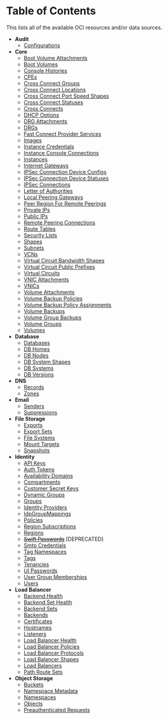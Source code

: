 # Table of Contents

This lists all of the available OCI resources and/or data sources.

* **Audit**
    * [Configurations](https://github.com/oracle/terraform-provider-oci/tree/master/docs/audit/configurations.md)
* **Core**
    * [Boot Volume Attachments](https://github.com/oracle/terraform-provider-oci/tree/master/docs/core/boot_volume_attachments.md)
    * [Boot Volumes](https://github.com/oracle/terraform-provider-oci/tree/master/docs/core/boot_volumes.md)
    * [Console Histories](https://github.com/oracle/terraform-provider-oci/tree/master/docs/core/console_histories.md)
    * [CPEs](https://github.com/oracle/terraform-provider-oci/tree/master/docs/core/cpes.md)
    * [Cross Connect Groups](https://github.com/oracle/terraform-provider-oci/tree/master/docs/core/cross_connect_groups.md)
    * [Cross Connect Locations](https://github.com/oracle/terraform-provider-oci/tree/master/docs/core/cross_connect_locations.md)
    * [Cross Connect Port Speed Shapes](https://github.com/oracle/terraform-provider-oci/tree/master/docs/core/cross_connect_port_speed_shapes.md)
    * [Cross Connect Statuses](https://github.com/oracle/terraform-provider-oci/tree/master/docs/core/cross_connect_statuses.md)
    * [Cross Connects](https://github.com/oracle/terraform-provider-oci/tree/master/docs/core/cross_connects.md)
    * [DHCP Options](https://github.com/oracle/terraform-provider-oci/tree/master/docs/core/dhcp_options.md)
    * [DRG Attachments](https://github.com/oracle/terraform-provider-oci/tree/master/docs/core/drg_attachments.md)
    * [DRGs](https://github.com/oracle/terraform-provider-oci/tree/master/docs/core/drgs.md)
    * [Fast Connect Provider Services](https://github.com/oracle/terraform-provider-oci/tree/master/docs/core/fast_connect_provider_services.md)
    * [Images](https://github.com/oracle/terraform-provider-oci/tree/master/docs/core/images.md)
    * [Instance Credentials](https://github.com/oracle/terraform-provider-oci/tree/master/docs/core/instance_credentials.md)
    * [Instance Console Connections](https://github.com/oracle/terraform-provider-oci/tree/master/docs/core/instance_console_connections.md)
    * [Instances](https://github.com/oracle/terraform-provider-oci/tree/master/docs/core/instances.md)
    * [Internet Gateways](https://github.com/oracle/terraform-provider-oci/tree/master/docs/core/internet_gateways.md)
    * [IPSec Connection Device Configs](https://github.com/oracle/terraform-provider-oci/tree/master/docs/core/ip_sec_connection_device_configs.md)
    * [IPSec Connection Device Statuses](https://github.com/oracle/terraform-provider-oci/tree/master/docs/core/ip_sec_connection_device_statuses.md)
    * [IPSec Connections](https://github.com/oracle/terraform-provider-oci/tree/master/docs/core/ip_sec_connections.md)
    * [Letter of Authorities](https://github.com/oracle/terraform-provider-oci/tree/master/docs/core/letter_of_authorities.md)
    * [Local Peering Gateways](https://github.com/oracle/terraform-provider-oci/tree/master/docs/core/local_peering_gateways.md)
    * [Peer Region For Remote Peerings](https://github.com/oracle/terraform-provider-oci/tree/master/docs/core/peer_region_for_remote_peerings.md)
    * [Private IPs](https://github.com/oracle/terraform-provider-oci/tree/master/docs/core/private_ips.md)
    * [Public IPs](https://github.com/oracle/terraform-provider-oci/tree/master/docs/core/public_ips.md)
    * [Remote Peering Connections](https://github.com/oracle/terraform-provider-oci/tree/master/docs/core/remote_peering_connections.md)
    * [Route Tables](https://github.com/oracle/terraform-provider-oci/tree/master/docs/core/route_tables.md)
    * [Security Lists](https://github.com/oracle/terraform-provider-oci/tree/master/docs/core/security_lists.md)
    * [Shapes](https://github.com/oracle/terraform-provider-oci/tree/master/docs/core/shapes.md)
    * [Subnets](https://github.com/oracle/terraform-provider-oci/tree/master/docs/core/subnets.md)
    * [VCNs](https://github.com/oracle/terraform-provider-oci/tree/master/docs/core/vcns.md)
    * [Virtual Circuit Bandwidth Shapes](https://github.com/oracle/terraform-provider-oci/tree/master/docs/core/virtual_circuit_bandwidth_shapes.md)
    * [Virtual Circuit Public Prefixes](https://github.com/oracle/terraform-provider-oci/tree/master/docs/core/virtual_circuit_public_prefixes.md)
    * [Virtual Circuits](https://github.com/oracle/terraform-provider-oci/tree/master/docs/core/virtual_circuits.md)
    * [VNIC Attachments](https://github.com/oracle/terraform-provider-oci/tree/master/docs/core/vnic_attachments.md)
    * [VNICs](https://github.com/oracle/terraform-provider-oci/tree/master/docs/core/vnics.md)
    * [Volume Attachments](https://github.com/oracle/terraform-provider-oci/tree/master/docs/core/volume_attachments.md)
    * [Volume Backup Policies](https://github.com/oracle/terraform-provider-oci/tree/master/docs/core/volume_backup_policies.md)
    * [Volume Backup Policy Assignments](https://github.com/oracle/terraform-provider-oci/tree/master/docs/core/volume_backup_policy_assignments.md)
    * [Volume Backups](https://github.com/oracle/terraform-provider-oci/tree/master/docs/core/volume_backups.md)
    * [Volume Group Backups](https://github.com/oracle/terraform-provider-oci/tree/master/docs/core/volume_group_backups.md)
    * [Volume Groups](https://github.com/oracle/terraform-provider-oci/tree/master/docs/core/volume_groups.md)
    * [Volumes](https://github.com/oracle/terraform-provider-oci/tree/master/docs/core/volumes.md)
* **Database**
    * [Databases](https://github.com/oracle/terraform-provider-oci/tree/master/docs/database/databases.md)
    * [DB Homes](https://github.com/oracle/terraform-provider-oci/tree/master/docs/database/db_homes.md)
    * [DB Nodes](https://github.com/oracle/terraform-provider-oci/tree/master/docs/database/db_nodes.md)
    * [DB System Shapes](https://github.com/oracle/terraform-provider-oci/tree/master/docs/database/db_system_shapes.md)
    * [DB Systems](https://github.com/oracle/terraform-provider-oci/tree/master/docs/database/db_systems.md)
    * [DB Versions](https://github.com/oracle/terraform-provider-oci/tree/master/docs/database/db_versions.md)
* **DNS**
    * [Records](https://github.com/oracle/terraform-provider-oci/tree/master/docs/dns/records.md)
    * [Zones](https://github.com/oracle/terraform-provider-oci/tree/master/docs/dns/zones.md)
* **Email**
    * [Senders](https://github.com/oracle/terraform-provider-oci/tree/master/docs/email/senders.md)
    * [Suppressions](https://github.com/oracle/terraform-provider-oci/tree/master/docs/email/suppressions.md)
* **File Storage**
    * [Exports](https://github.com/oracle/terraform-provider-oci/blob/master/docs/file_storage/exports.md)
    * [Export Sets](https://github.com/oracle/terraform-provider-oci/blob/master/docs/file_storage/export_sets.md)
    * [File Systems](https://github.com/oracle/terraform-provider-oci/blob/master/docs/file_storage/file_systems.md)
    * [Mount Targets](https://github.com/oracle/terraform-provider-oci/blob/master/docs/file_storage/mount_targets.md)
    * [Snapshots](https://github.com/oracle/terraform-provider-oci/blob/master/docs/file_storage/snapshots.md)
* **Identity**
    * [API Keys](https://github.com/oracle/terraform-provider-oci/tree/master/docs/identity/api_keys.md)
    * [Auth Tokens](https://github.com/oracle/terraform-provider-oci/tree/master/docs/identity/auth_tokens.md)
    * [Availability Domains](https://github.com/oracle/terraform-provider-oci/tree/master/docs/identity/availability_domains.md)
    * [Compartments](https://github.com/oracle/terraform-provider-oci/tree/master/docs/identity/compartments.md)
    * [Customer Secret Keys](https://github.com/oracle/terraform-provider-oci/tree/master/docs/identity/customer_secret_keys.md)
    * [Dynamic Groups](https://github.com/oracle/terraform-provider-oci/tree/master/docs/identity/dynamic_groups.md)
    * [Groups](https://github.com/oracle/terraform-provider-oci/tree/master/docs/identity/groups.md)
    * [Identity Providers](https://github.com/oracle/terraform-provider-oci/tree/master/docs/identity/identity_providers.md)
    * [IdpGroupMappings](https://github.com/oracle/terraform-provider-oci/tree/master/docs/identity/idp_group_mappings.md)
    * [Policies](https://github.com/oracle/terraform-provider-oci/tree/master/docs/identity/policies.md)
    * [Region Subscriptions](https://github.com/oracle/terraform-provider-oci/tree/master/docs/identity/region_subscriptions.md)
    * [Regions](https://github.com/oracle/terraform-provider-oci/tree/master/docs/identity/regions.md)
    * ~~[Swift Passwords](https://github.com/oracle/terraform-provider-oci/tree/master/docs/identity/swift_passwords.md)~~ [DEPRECATED]
    * [Smtp Credentials](https://github.com/oracle/terraform-provider-oci/tree/master/docs/identity/smtp_credentials.md)
    * [Tag Namespaces](https://github.com/oracle/terraform-provider-oci/tree/master/docs/identity/tag_namespaces.md)
    * [Tags](https://github.com/oracle/terraform-provider-oci/tree/master/docs/identity/tags.md)
    * [Tenancies](https://github.com/oracle/terraform-provider-oci/tree/master/docs/identity/tenancies.md)
    * [UI Passwords](https://github.com/oracle/terraform-provider-oci/tree/master/docs/identity/ui_passwords.md)
    * [User Group Memberships](https://github.com/oracle/terraform-provider-oci/tree/master/docs/identity/user_group_memberships.md)
    * [Users](https://github.com/oracle/terraform-provider-oci/tree/master/docs/identity/users.md)
* **Load Balancer**
    * [Backend Health](https://github.com/oracle/terraform-provider-oci/tree/master/docs/load_balancer/backend_healths.md)
    * [Backend Set Health](https://github.com/oracle/terraform-provider-oci/tree/master/docs/load_balancer/backend_set_healths.md)
    * [Backend Sets](https://github.com/oracle/terraform-provider-oci/tree/master/docs/load_balancer/backend_sets.md)
    * [Backends](https://github.com/oracle/terraform-provider-oci/tree/master/docs/load_balancer/backends.md)
    * [Certificates](https://github.com/oracle/terraform-provider-oci/tree/master/docs/load_balancer/certificates.md)
    * [Hostnames](https://github.com/oracle/terraform-provider-oci/tree/master/docs/load_balancer/hostnames.md)
    * [Listeners](https://github.com/oracle/terraform-provider-oci/tree/master/docs/load_balancer/listeners.md)
    * [Load Balancer Health](https://github.com/oracle/terraform-provider-oci/tree/master/docs/load_balancer/load_balancer_healths.md)
    * [Load Balancer Policies](https://github.com/oracle/terraform-provider-oci/tree/master/docs/load_balancer/load_balancer_policies.md)
    * [Load Balancer Protocols](https://github.com/oracle/terraform-provider-oci/tree/master/docs/load_balancer/load_balancer_protocols.md)
    * [Load Balancer Shapes](https://github.com/oracle/terraform-provider-oci/tree/master/docs/load_balancer/load_balancer_shapes.md)
    * [Load Balancers](https://github.com/oracle/terraform-provider-oci/tree/master/docs/load_balancer/load_balancers.md)
    * [Path Route Sets](https://github.com/oracle/terraform-provider-oci/tree/master/docs/load_balancer/path_route_sets.md)
* **Object Storage**
    * [Buckets](https://github.com/oracle/terraform-provider-oci/tree/master/docs/object_storage/buckets.md)
    * [Namespace Metadata](https://github.com/oracle/terraform-provider-oci/tree/master/docs/object_storage/namespace_metadata.md)
    * [Namespaces](https://github.com/oracle/terraform-provider-oci/tree/master/docs/object_storage/namespaces.md)
    * [Objects](https://github.com/oracle/terraform-provider-oci/tree/master/docs/object_storage/objects.md)
    * [Preauthenticated Requests](https://github.com/oracle/terraform-provider-oci/tree/master/docs/object_storage/preauthenticated_requests.md)
